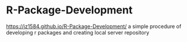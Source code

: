 # R-Package-Development
 https://jz1584.github.io/R-Package-Development/
a simple procedure of developing r packages and creating local server repository
